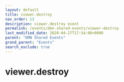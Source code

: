 ```yaml
---
layout: default
title: viewer.destroy
nav_order: 13
description: viewer.destroy event
permalink: /events/dmn-shared-events/viewer-destroy
last_modified_date: 2020-04-27T17:54:08+0000
parent: "DMN Shared Events"
grand_parent: "Events"
search_exclude: true
---
```


# viewer.destroy
